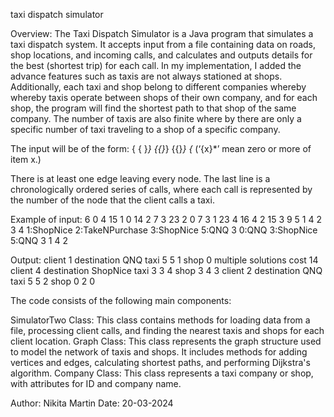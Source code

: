 taxi dispatch simulator

Overview:
The Taxi Dispatch Simulator is a Java program that simulates a taxi dispatch system. It accepts input from a file containing data on roads, shop locations, and incoming calls, and calculates and outputs details for the best (shortest trip) for each call.
In my implementation, I added the advance features such as taxis are not always stationed at shops. Additionally, each taxi and shop belong to different companies whereby whereby taxis operate between shops of their own company, and for each shop, the program will find the shortest path to that shop of the same company. The number of taxis are also finite where by there are only a specific number of taxi traveling to a shop of a specific company.

The input will be of the form:
<number of nodes><newline>
{<source node number> {<destination node number> <weight>}*<newline>}*
<number of taxis>*<newline>
{<taxi node number>{<company>}*<newline>}
<number of shops><newline>
{<shop node number>{<company>}*<newline>}
<number of clients><newline>
{<client node number>*<newline>
(‘{x}*’ mean zero or more of item x.)

There is at least one edge leaving every node. The last line is a chronologically ordered series of calls, where each call is represented by the number of the node that the client calls a taxi.

Example of input:
6
0 4 15
1 0 14 2 7 3 23
2 0 7
3 1 23 4 16
4 2 15 3 9
5 1 4 2 3
4
1:ShopNice 2:TakeNPurchase 3:ShopNice 5:QNQ
3
0:QNQ 3:ShopNice 5:QNQ
3
1 4 2

Output:
client 1
destination QNQ
taxi 5
5 1 
shop 0
multiple solutions cost 14
client 4
destination ShopNice
taxi 3
3 4 
shop 3
4 3 
client 2
destination QNQ
taxi 5
5 2 
shop 0
2 0

The code consists of the following main components:

SimulatorTwo Class: This class contains methods for loading data from a file, processing client calls, and finding the nearest taxis and shops for each client location.
Graph Class: This class represents the graph structure used to model the network of taxis and shops. It includes methods for adding vertices and edges, calculating shortest paths, and performing Dijkstra's algorithm.
Company Class: This class represents a taxi company or shop, with attributes for ID and company name.

Author: Nikita Martin
Date: 20-03-2024
